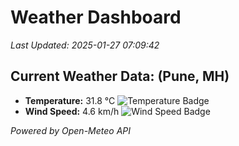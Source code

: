 
# Weather Dashboard

_Last Updated: 2025-01-27 07:09:42_

## Current Weather Data: (Pune, MH)
- **Temperature:** 31.8 °C ![Temperature Badge](https://img.shields.io/badge/Temperature-High%20Temp-orange)
- **Wind Speed:** 4.6 km/h ![Wind Speed Badge](https://img.shields.io/badge/Wind%20Speed-Low%20Wind-blue)

*Powered by Open-Meteo API*
